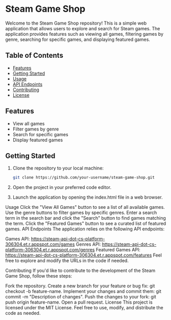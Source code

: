 # Steam Game Shop

Welcome to the Steam Game Shop repository! This is a simple web application that allows users to explore and search for Steam games. The application provides features such as viewing all games, filtering games by genre, searching for specific games, and displaying featured games.

## Table of Contents

- [Features](#features)
- [Getting Started](#getting-started)
- [Usage](#usage)
- [API Endpoints](#api-endpoints)
- [Contributing](#contributing)
- [License](#license)

## Features

- View all games
- Filter games by genre
- Search for specific games
- Display featured games

## Getting Started

1. Clone the repository to your local machine:

   ```bash
   git clone https://github.com/your-username/steam-game-shop.git
2. Open the project in your preferred code editor.
3. Launch the application by opening the index.html file in a web browser.

Usage
Click the "View All Games" button to see a list of all available games.
Use the genre buttons to filter games by specific genres.
Enter a search term in the search bar and click the "Search" button to find games matching the term.
Click the "Featured Games" button to see a curated list of featured games.
API Endpoints
The application relies on the following API endpoints:

Games API: https://steam-api-dot-cs-platform-306304.et.r.appspot.com/games
Genres API: https://steam-api-dot-cs-platform-306304.et.r.appspot.com/genres
Featured Games API: https://steam-api-dot-cs-platform-306304.et.r.appspot.com/features
Feel free to explore and modify the URLs in the code if needed.

Contributing
If you'd like to contribute to the development of the Steam Game Shop, follow these steps:

Fork the repository.
Create a new branch for your feature or bug fix: git checkout -b feature-name.
Implement your changes and commit them: git commit -m "Description of changes".
Push the changes to your fork: git push origin feature-name.
Open a pull request.
License
This project is licensed under the MIT License. Feel free to use, modify, and distribute the code as needed.
